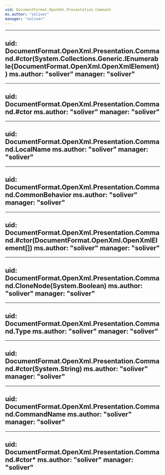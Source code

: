 ```yaml
---
uid: DocumentFormat.OpenXml.Presentation.Command
ms.author: "soliver"
manager: "soliver"
---
```


---
uid: DocumentFormat.OpenXml.Presentation.Command.#ctor(System.Collections.Generic.IEnumerable{DocumentFormat.OpenXml.OpenXmlElement})
ms.author: "soliver"
manager: "soliver"
---

---
uid: DocumentFormat.OpenXml.Presentation.Command.#ctor
ms.author: "soliver"
manager: "soliver"
---

---
uid: DocumentFormat.OpenXml.Presentation.Command.LocalName
ms.author: "soliver"
manager: "soliver"
---

---
uid: DocumentFormat.OpenXml.Presentation.Command.CommonBehavior
ms.author: "soliver"
manager: "soliver"
---

---
uid: DocumentFormat.OpenXml.Presentation.Command.#ctor(DocumentFormat.OpenXml.OpenXmlElement[])
ms.author: "soliver"
manager: "soliver"
---

---
uid: DocumentFormat.OpenXml.Presentation.Command.CloneNode(System.Boolean)
ms.author: "soliver"
manager: "soliver"
---

---
uid: DocumentFormat.OpenXml.Presentation.Command.Type
ms.author: "soliver"
manager: "soliver"
---

---
uid: DocumentFormat.OpenXml.Presentation.Command.#ctor(System.String)
ms.author: "soliver"
manager: "soliver"
---

---
uid: DocumentFormat.OpenXml.Presentation.Command.CommandName
ms.author: "soliver"
manager: "soliver"
---

---
uid: DocumentFormat.OpenXml.Presentation.Command.#ctor*
ms.author: "soliver"
manager: "soliver"
---
